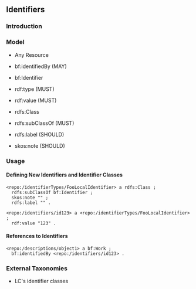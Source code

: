 ## Identifiers

### Introduction

### Model

* Any Resource
 * bf:identifiedBy (MAY)

* bf:Identifier
 * rdf:type (MUST)
 * rdf:value (MUST)

* rdfs:Class
 * rdfs:subClassOf (MUST)
 * rdfs:label (SHOULD)
 * skos:note (SHOULD)



### Usage

#### Defining New Identifiers and Identifier Classes

```
<repo:/identifierTypes/FooLocalIdentifier> a rdfs:Class ;
  rdfs:subClassOf bf:Identifier ;
  skos:note "" ;
  rdfs:label "" .

<repo:/identifiers/id123> a <repo:/identifierTypes/FooLocalIdentifier> ;
  rdf:value "123" .
```

#### References to Identifiers

```
<repo:/descriptions/object1> a bf:Work ;
  bf:identifiedBy <repo:/identifiers/id123> .
```

### External Taxonomies

* LC's identifier classes
